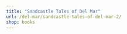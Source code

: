 ```yaml
---
title: "Sandcastle Tales of Del Mar"
url: /del-mar/sandcastle-tales-of-del-mar-2/
shop: books
---
```

